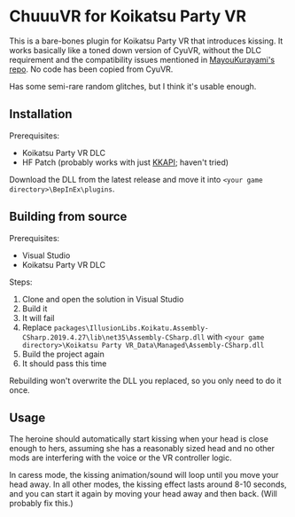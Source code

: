 # ChuuuVR for Koikatsu Party VR

This is a bare-bones plugin for Koikatsu Party VR that introduces kissing. It works basically like a toned down version of CyuVR, without the DLC requirement and the compatibility issues mentioned in [MayouKurayami's repo](https://github.com/MayouKurayami/KK_CyuVR). No code has been copied from CyuVR.

Has some semi-rare random glitches, but I think it's usable enough.

## Installation
Prerequisites:
* Koikatsu Party VR DLC
* HF Patch (probably works with just [KKAPI](https://github.com/ManlyMarco/KKAPI); haven't tried)

Download the DLL from the latest release and move it into `<your game directory>\BepInEx\plugins`.

## Building from source
Prerequisites:
* Visual Studio
* Koikatsu Party VR DLC

Steps:
1. Clone and open the solution in Visual Studio
1. Build it
1. It will fail
1. Replace `packages\IllusionLibs.Koikatu.Assembly-CSharp.2019.4.27\lib\net35\Assembly-CSharp.dll` with `<your game directory>\Koikatsu Party VR_Data\Managed\Assembly-CSharp.dll`
1. Build the project again
1. It should pass this time

Rebuilding won't overwrite the DLL you replaced, so you only need to do it once.

## Usage
The heroine should automatically start kissing when your head is close enough to hers, assuming she has a reasonably sized head and no other mods are interfering with the voice or the VR controller logic.

In caress mode, the kissing animation/sound will loop until you move your head away. In all other modes, the kissing effect lasts around 8-10 seconds, and you can start it again by moving your head away and then back. (Will probably fix this.)
